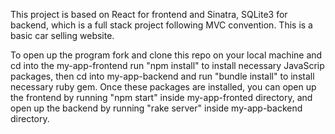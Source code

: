 This project is based on React for frontend and Sinatra, SQLite3 for backend,  which is a full stack project following MVC convention. This is a basic car selling website. 

To open up the program fork and clone this repo on your local machine and cd into the my-app-frontend run "npm install" to install necessary JavaScrip packages, then cd into my-app-backend and run "bundle install" to install necessary ruby gem. Once these packages are installed, you can open up the frontend by running "npm start" inside my-app-fronted directory, and open up the backend by running "rake server" inside my-app-backend directory.
